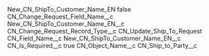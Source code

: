 <?xml version="1.0" encoding="UTF-8"?>
<CustomMetadata xmlns="http://soap.sforce.com/2006/04/metadata" xmlns:xsi="http://www.w3.org/2001/XMLSchema-instance" xmlns:xsd="http://www.w3.org/2001/XMLSchema">
    <label>New_CN_ShipTo_Customer_Name_EN</label>
    <protected>false</protected>
    <values>
        <field>CN_Change_Request_Field_Name__c</field>
        <value xsi:type="xsd:string">New_CN_ShipTo_Customer_Name_EN__c</value>
    </values>
    <values>
        <field>CN_Change_Request_Record_Type__c</field>
        <value xsi:type="xsd:string">CN_Update_Ship_To_Request</value>
    </values>
    <values>
        <field>CN_Field_Name__c</field>
        <value xsi:type="xsd:string">New_CN_ShipTo_Customer_Name_EN__c</value>
    </values>
    <values>
        <field>CN_Is_Required__c</field>
        <value xsi:type="xsd:boolean">true</value>
    </values>
    <values>
        <field>CN_Object_Name__c</field>
        <value xsi:type="xsd:string">CN_Ship_to_Party__c</value>
    </values>
</CustomMetadata>
